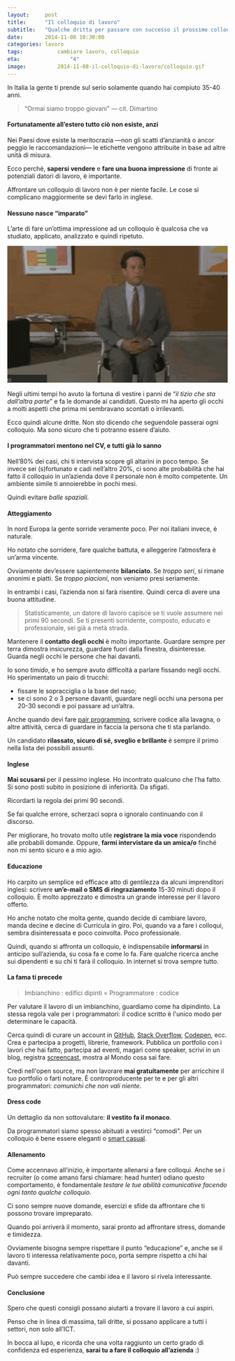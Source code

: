 ```yaml
---
layout:     post
title:      "Il colloquio di lavoro"
subtitle:   "Qualche dritta per passare con successo il prossimo colloquio in inglese."
date:       2014-11-08 10:30:00
categories: lavoro
tags: 			cambiare lavoro, colloquio
eta: 				"4"
image: 			2014-11-08-il-colloquio-di-lavoro/colloquio.gif
---
```


In Italia la gente ti prende sul serio solamente quando hai compiuto 35-40 anni.

> “Ormai siamo troppo giovani” &mdash; cit. Dimartino

#### Fortunatamente all’estero tutto ciò non esiste, anzi

Nei Paesi dove esiste la meritocrazia &mdash;non gli scatti d’anzianità o ancor peggio le raccomandazioni&mdash; le etichette vengono attribuite in base ad altre unità di misura.

Ecco perché, **sapersi vendere** e **fare una buona impressione** di fronte ai potenziali datori di lavoro, è importante.

Affrontare un colloquio di lavoro non è per niente facile. 
Le cose si complicano maggiormente se devi farlo in inglese. 

#### Nessuno nasce “imparato”

L’arte di fare un’ottima impressione ad un colloquio è qualcosa che va studiato, applicato, analizzato e quindi ripetuto.


!["Il colloquio di Artemio"](/assets/article_images/2014-11-08-il-colloquio-di-lavoro/colloquio-pozzetto.gif)

Negli ultimi tempi ho avuto la fortuna di vestire i panni de “*il tizio che sta dall’altra parte*” e fa le domande ai candidati. 
Questo mi ha aperto gli occhi a molti aspetti che prima mi sembravano scontati o irrilevanti.

Ecco quindi alcune dritte. Non sto dicendo che seguendole passerai ogni colloquio. Ma sono sicuro che ti potranno essere d’aiuto.

#### I programmatori mentono nel CV, e tutti già lo sanno

Nell’80% dei casi, chi ti intervista scopre gli altarini in poco tempo.
Se invece sei (s)fortunato e cadi nell’altro 20%, ci sono alte probabilità che hai fatto il colloquio in un’azienda dove il personale non è molto competente. 
Un ambiente simile ti annoierebbe in pochi mesi. 

Quindi evitare _balle spaziali_.


#### Atteggiamento
In nord Europa la gente sorride veramente poco. Per noi italiani invece, è naturale.

Ho notato che sorridere, fare qualche battuta, e alleggerire l’atmosfera è un’arma vincente.  

Ovviamente dev’essere sapientemente **bilanciato**.
Se _troppo seri_, si rimane anonimi e piatti. Se _troppo piacioni_, non veniamo presi seriamente. 

In entrambi i casi, l’azienda non si farà risentire. Quindi cerca di avere una buona attitudine.

> Statisticamente, un datore di lavoro capisce se ti vuole assumere nei primi 90 secondi. Se ti presenti sorridente, composto, educato e professionale, sei già a metà strada.

Mantenere il **contatto degli occhi** è molto importante. Guardare sempre per terra dimostra insicurezza, guardare fuori dalla finestra, disinteresse. Guarda negli occhi le persone che hai davanti.

Io sono _timido_, e ho sempre avuto difficoltà a parlare fissando negli occhi. Ho sperimentato un paio di trucchi:

- fissare le sopracciglia o la base del naso;
- se ci sono 2 o 3 persone davanti, guardare negli occhi una persona per 20-30 secondi e poi passare ad un’altra. 

Anche quando devi fare [pair programming], scrivere codice alla lavagna, o altre attività, cerca di guardare in faccia la persona che ti sta parlando.

Un candidato **rilassato, sicuro di sé, sveglio e brillante** è sempre il primo nella lista dei possibili assunti.

#### Inglese
**Mai scusarsi** per il pessimo inglese. Ho incontrato qualcuno che l’ha fatto. 
Si sono posti subito in posizione di inferiorità. Da sfigati.

Ricordarti la regola dei primi 90 secondi.

Se fai qualche errore, scherzaci sopra o ignoralo continuando con il discorso.

Per migliorare, ho trovato molto utile **registrare la mia voce** rispondendo alle probabili domande. Oppure, **farmi intervistare da un amica/o** finché non mi sento sicuro e a mio agio.


#### Educazione
Ho carpito un semplice ed efficace atto di gentilezza da alcuni imprenditori inglesi:
scrivere **un’e-mail o SMS di ringraziamento** 15-30 minuti dopo il colloquio. È molto apprezzato e dimostra un grande interesse per il lavoro offerto.

Ho anche notato che molta gente, quando decide di cambiare lavoro, manda decine e decine di Curricula in giro. Poi, quando va a fare i colloqui, sembra disinteressata e poco coinvolta. Poco professionale.

Quindi, quando si affronta un colloquio, è indispensabile **informarsi** in anticipo sull’azienda, su cosa fa e come lo fa. 
Fare qualche ricerca anche sui dipendenti e su chi ti farà il colloquio. In internet si trova sempre tutto.


#### La fama ti precede

> Imbianchino : edifici dipinti = Programmatore : codice

Per valutare il lavoro di un imbianchino, guardiamo come ha dipindinto.
La stessa regola vale per i programmatori: il codice scritto è l'unico modo per determinare le capacità.

Cerca quindi di curare un account in [GitHub], [Stack Overflow], [Codepen], ecc.
Crea e partecipa a progetti, librerie, framework. Pubblica un portfolio con i lavori che hai fatto, partecipa ad eventi, magari come speaker, scrivi in un blog, registra [screencast], mostra al Mondo cosa sai fare.

Credi nell'open source, ma non lavorare __mai gratuitamente__ per arricchire il tuo portfolio o farti notare. È controproducente per te e per gli altri programmatori: _comunichi che non vali niente_.

#### Dress code
Un dettaglio da non sottovalutare: **il vestito fa il monaco**.

Da programmatori siamo spesso abituati a vestirci “comodi”. Per un colloquio è bene essere eleganti o [smart casual].

#### Allenamento
Come accennavo all’inizio, è importante allenarsi a fare colloqui. Anche se i recruiter (o come amano farsi chiamare: head hunter) odiano questo comportamento, è fondamentale _testare le tue abilità comunicative facendo ogni tanto qualche colloquio_.

Ci sono sempre nuove domande, esercizi e sfide da affrontare che ti possono trovare impreparato.

Quando poi arriverà il momento, sarai pronto ad affrontare stress, domande e timidezza.

Ovviamente bisogna sempre rispettare il punto “educazione” e, anche se il lavoro ti interessa relativamente poco, porta sempre rispetto a chi hai davanti.

Può sempre succedere che cambi idea e il lavoro si rivela interessante.

#### Conclusione

Spero che questi consigli possano aiutarti a trovare il lavoro a cui aspiri. 

Penso che in linea di massima, tali dritte, si possano applicare a tutti i settori, non solo all’ICT.

In bocca al lupo, e ricorda che una volta raggiunto un certo grado di confidenza ed esperienza, **sarai tu a fare il colloquio all’azienda** :)


[pair programming]: http://it.wikipedia.org/wiki/Pair_programming
[Codepen]:  http://codepen.io/
[GitHub]: https://github.com/
[Stack Overflow]: http://stackoverflow.com/
[screencast]: http://it.wikipedia.org/wiki/Screencast
[smart casual]: http://www.pinterest.com/search/pins/?q=man%20smart%20casual